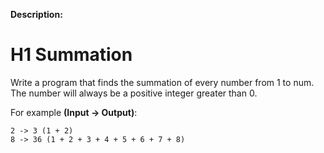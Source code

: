 **Description:**

# H1 Summation

Write a program that finds the summation of every number from 1 to num. The number will always be a positive integer greater than 0.

For example **(Input -> Output)**:

```
2 -> 3 (1 + 2)
8 -> 36 (1 + 2 + 3 + 4 + 5 + 6 + 7 + 8)
```
